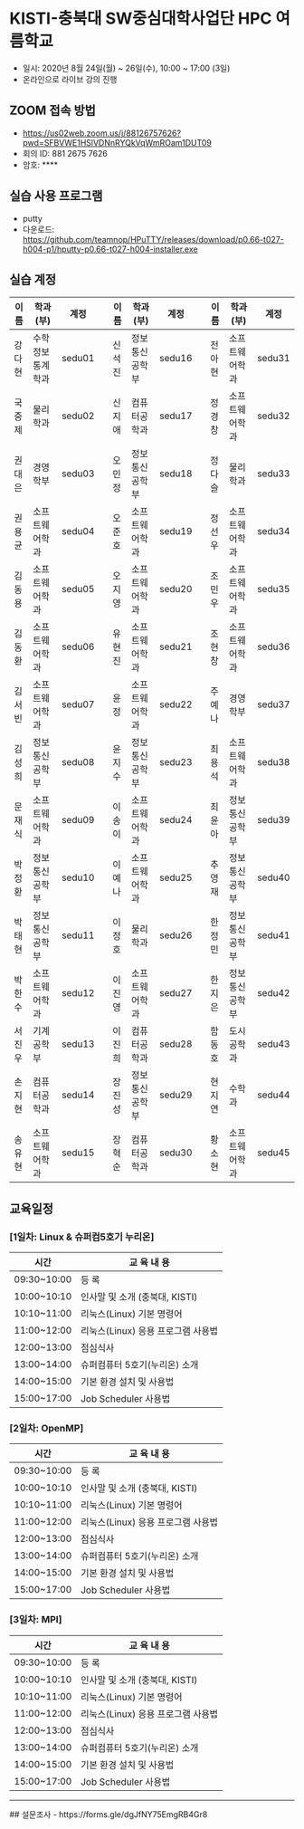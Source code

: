 # KISTI-충북대 SW중심대학사업단 HPC 여름학교
- 일시: 2020년 8월 24일(월) ~ 26일(수), 10:00 ~ 17:00 (3일)
- 온라인으로 라이브 강의 진행

## ZOOM 접속 방법
- https://us02web.zoom.us/j/88126757626?pwd=SFBVWE1HSlVDNnRYQkVqWmROam1DUT09
- 회의 ID: 881 2675 7626
- 암호: ****

## 실습 사용 프로그램
- putty
- 다운로드: https://github.com/teamnop/HPuTTY/releases/download/p0.66-t027-h004-p1/hputty-p0.66-t027-h004-installer.exe

## 실습 계정
| 이름   | 학과(부)         | 계정   |   | 이름   | 학과(부)       | 계정   |   | 이름   | 학과(부)                              | 계정   |
|--------|------------------|--------|---|--------|----------------|--------|---|--------|---------------------------------------|--------|
| 강다현 | 수학정보통계학과 | sedu01 |   | 신석진 | 정보통신공학부 | sedu16 |   | 전아현 | 소프트웨어학과                        | sedu31 |
| 국중제 | 물리학과         | sedu02 |   | 신지애 | 컴퓨터공학과   | sedu17 |   | 정경창 | 소프트웨어학과                        | sedu32 |
| 권대은 | 경영학부         | sedu03 |   | 오민정 | 정보통신공학부 | sedu18 |   | 정다슬 | 물리학과                              | sedu33 |
| 권용균 | 소프트웨어학과   | sedu04 |   | 오준호 | 소프트웨어학과 | sedu19 |   | 정선우 | 소프트웨어학과                        | sedu34 |
| 김동용 | 소프트웨어학과   | sedu05 |   | 오지영 | 소프트웨어학과 | sedu20 |   | 조민우 | 소프트웨어학과                        | sedu35 |
| 김동환 | 소프트웨어학과   | sedu06 |   | 유현진 | 소프트웨어학과 | sedu21 |   | 조현창 | 소프트웨어학과                        | sedu36 |
| 김서빈 | 소프트웨어학과   | sedu07 |   | 윤정   | 소프트웨어학과 | sedu22 |   | 주예나 | 경영학부                              | sedu37 |
| 김성희 | 정보통신공학부   | sedu08 |   | 윤지수 | 정보통신공학부 | sedu23 |   | 최용석 | 소프트웨어학과                        | sedu38 |
| 문재식 | 소프트웨어학과   | sedu09 |   | 이송이 | 소프트웨어학과 | sedu24 |   | 최윤아 | 정보통신공학부                        | sedu39 |
| 박정환 | 정보통신공학부   | sedu10 |   | 이예나 | 소프트웨어학과 | sedu25 |   | 추영재 | 정보통신공학부                        | sedu40 |
| 박태현 | 정보통신공학부   | sedu11 |   | 이정호 | 물리학과       | sedu26 |   | 한정민 | 정보통신공학부                        | sedu41 |
| 박한수 | 소프트웨어학과   | sedu12 |   | 이진영 | 소프트웨어학과 | sedu27 |   | 한지은 | 정보통신공학부                        | sedu42 |
| 서진우 | 기계공학부       | sedu13 |   | 이진희 | 컴퓨터공학과   | sedu28 |   | 함동호 | 도시공학과 | sedu43 |
| 손지현 | 컴퓨터공학과     | sedu14 |   | 장진성 | 정보통신공학부 | sedu29 |   | 현지연 | 수학과  | sedu44 |
| 송유현 | 소프트웨어학과   | sedu15 |   | 장혁순 | 컴퓨터공학과   | sedu30 |   | 황소현 | 소프트웨어학과                        | sedu45 |

## 교육일정
### [1일차: Linux & 슈퍼컴5호기 누리온]
| 시간        | 교 육 내 용                          |
|-------------|--------------------------------------|
| 09:30~10:00 | 등   록                              |
| 10:00~10:10 | 인사말   및 소개 (충북대, KISTI)     |
| 10:10~11:00 | 리눅스(Linux)   기본 명령어          |
| 11:00~12:00 | 리눅스(Linux)   응용 프로그램 사용법 |
| 12:00~13:00 | 점심식사                             |
| 13:00~14:00 | 슈퍼컴퓨터   5호기(누리온) 소개      |
| 14:00~15:00 | 기본   환경 설치 및 사용법           |
| 15:00~17:00 | Job Scheduler 사용법                 |

### [2일차: OpenMP]
| 시간        | 교 육 내 용                          |
|-------------|--------------------------------------|
| 09:30~10:00 | 등   록                              |
| 10:00~10:10 | 인사말   및 소개 (충북대, KISTI)     |
| 10:10~11:00 | 리눅스(Linux)   기본 명령어          |
| 11:00~12:00 | 리눅스(Linux)   응용 프로그램 사용법 |
| 12:00~13:00 | 점심식사                             |
| 13:00~14:00 | 슈퍼컴퓨터   5호기(누리온) 소개      |
| 14:00~15:00 | 기본   환경 설치 및 사용법           |
| 15:00~17:00 | Job Scheduler 사용법                 |

### [3일차: MPI]
| 시간        | 교 육 내 용                          |
|-------------|--------------------------------------|
| 09:30~10:00 | 등   록                              |
| 10:00~10:10 | 인사말   및 소개 (충북대, KISTI)     |
| 10:10~11:00 | 리눅스(Linux)   기본 명령어          |
| 11:00~12:00 | 리눅스(Linux)   응용 프로그램 사용법 |
| 12:00~13:00 | 점심식사                             |
| 13:00~14:00 | 슈퍼컴퓨터   5호기(누리온) 소개      |
| 14:00~15:00 | 기본   환경 설치 및 사용법           |
| 15:00~17:00 | Job Scheduler 사용법                 |

<hr/>
## 설문조사
- https://forms.gle/dgJfNY75EmgRB4Gr8

